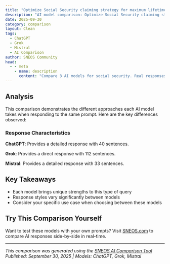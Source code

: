 ```yaml
---
title: "Optimize Social Security claiming strategy for maximum lifetime benefits"
description: "AI model comparison: Optimize Social Security claiming strategy for maximum lifetime benefits..."
date: 2025-09-30
category: comparison
layout: Clean
tags:
  - ChatGPT
  - Grok
  - Mistral
  - AI Comparison
author: SNEOS Community
head:
  - - meta
    - name: description
      content: "Compare 3 AI models for social security. Real responses from ChatGPT, Grok, Mistral with detailed analysis."
---
```


<ChatComparison
  title="Optimize Social Security claiming strategy for maximum lifetime benefits"
  prompt="Optimize Social Security claiming strategy for maximum lifetime benefits"
  :responses='{
    "ChatGPT": "Optimizing your Social Security claiming strategy to maximize lifetime benefits involves carefully considering your individual circumstances including life expectancy, financial needs, marital status, and other income sources. Here are key steps and strategies to help you decide when and how to claim Social Security benefits for the greatest total lifetime value:\n\n### 1. Understand Full Retirement Age (FRA) and Benefit Increases\n- **Full Retirement Age (FRA):** Typically between 66 and 67, depending on birth year.\n- **Early claiming:** You can start as early as age 62 but benefits are permanently reduced (up to 30% less).\n- **Delayed claiming:** Delaying benefits past FRA up to age 70 increases benefits by roughly 8% per year due to delayed retirement credits.\n\n### 2. Estimate Your Monthly Benefit at Different Claiming Ages\n- Use the Social Security Administration\u2019s **Retirement Estimator** tool to get personalized estimates at:\n  - Early claiming (age 62)\n  - At FRA\n  - Delayed claiming (up to age 70)\n  \n### 3. Calculate Break-Even Points\n- **Break-even age** is when total benefits received from delaying surpass the total benefits if you claimed earlier.\n- Typically, if you live past your late 70s or early 80s, delaying benefits results in higher lifetime payouts.\n- If you start benefits at 62, you get lower monthly payments but for more years.\n- If you delay to 70, you get higher monthly payments but fewer years of payments.\n\n### 4. Factor in Your Life Expectancy\n- Consider your health and family longevity history.\n- If you expect a shorter lifespan, claiming earlier might maximize total benefits.\n- If you expect a longer life, delaying benefits usually maximizes total lifetime income.\n\n### 5. Consider Marital Status \u0026 Spousal Benefits\n- Married couples can optimize claiming strategies through:\n  - **Spousal benefits:** Up to 50% of the spouse\u2019s FRA benefit if higher.\n  - **Survivor benefits:** Widowed spouses can claim the higher benefit of their own or their deceased spouse\u2019s benefit.\n- Strategic claiming between spouses can increase combined household benefits.\n\n### 6. Account for Other Income and Tax Implications\n- Claiming early may increase income taxes on Social Security benefits.\n- If you continue working while claiming early Social Security, your benefits could be temporarily reduced due to earnings limits.\n- Delay benefits if you have sufficient other income sources.\n\n### 7. Common Claiming Strategies\n- **Claim at FRA:** You avoid reductions and get full benefit.\n- **Claim at 62:** For immediate income, accept a permanent reduction.\n- **Delay until 70:** Maximize monthly benefits and lifetime payouts if you expect long life.\n- **\u201CFile and Suspend\u201D and \u201CRestricted Application\u201D:** These used to allow more advanced strategies but have been mostly eliminated for those born 1954 or later.\n- **Claim spousal benefits first** (if eligible) and delay your own benefit for higher later payments\u2014only possible if you were born before 1954.\n\n### 8. Use Online Tools for Personalized Optimization\n- **Social Security Administration\u2019s calculators:** Retirement Estimator, Quick Calculator.\n- **Third-party calculators:** Maximize My Social Security, Social Security Timing Tool.\n- Consider consulting a financial planner specializing in Social Security strategy.\n\n---\n\n### Summary Example Scenario\n\n| Claim Age | Monthly Benefit (approx.) | Total Benefits by Age 80 (est.) | Best if You Expect to Live Past Age: |\n| --------- | ------------------------ | ------------------------------- | ------------------------------------ |\n| 62        | $1,000                   | $216,000                        | \u003C78                                  |\n| FRA (66)  | $1,320                   | $237,600                        | 78\u201380                                |\n| 70        | $1,760                   | $316,800                        | \u003E80                                  |\n\n---\n\n### Final Recommendations\n- Delay claiming benefits as long as financially feasible up to age 70.\n- Consider health, family longevity, and financial needs.\n- Utilize spousal and survivor benefit rules if married.\n- Run personalized scenarios using Social Security tools.\n\nIf you provide your birth year, marital status, and financial situation, I can help develop a more detailed claiming strategy for you.",
    "Grok": "Optimizing your Social Security claiming strategy to maximize lifetime benefits depends on several personal and financial factors, including your age, health, marital status, income needs, and expected longevity. Below, I\u2019ll outline a general framework to help you make an informed decision, along with key considerations and strategies. However, since I don\u2019t have access to your specific financial details, this should be treated as a guide. Consulting a financial advisor or using a Social Security benefits calculator tailored to your situation is recommended for precise planning.\n\n---\n\n### Key Factors in Social Security Claiming\n1. **Full Retirement Age (FRA):** This is the age at which you\u2019re eligible to receive 100% of your Social Security benefit. FRA depends on your birth year:\n   - Born 1943\u20131954: FRA is 66\n   - Born 1955\u20131959: FRA increases by 2 months per year (e.g., 66 and 2 months for 1955)\n   - Born 1960 or later: FRA is 67\n2. **Early Claiming (Age 62):** You can start benefits as early as 62, but your monthly benefit is reduced by 5/9 of 1% for each month before FRA (up to 36 months), and 5/12 of 1% thereafter if FRA is beyond 66. This results in a permanent reduction of up to 30% if FRA is 67.\n3. **Delayed Claiming (After FRA):** For each year you delay past FRA up to age 70, your benefit increases by 8% (prorated monthly). There\u2019s no additional increase after 70.\n4. **Life Expectancy:** If you expect to live longer, delaying benefits often maximizes total lifetime payouts. If your health or family history suggests a shorter lifespan, claiming earlier may be better.\n5. **Spousal and Survivor Benefits:** If married, your strategy should account for spousal benefits (up to 50% of your benefit at FRA) and survivor benefits (up to 100% of your benefit for a surviving spouse).\n6. **Income Needs and Taxes:** Social Security benefits may be taxable if you have other income (e.g., withdrawals from retirement accounts). Claiming strategy should align with your overall financial plan.\n7. **Work and Earnings Test:** If you claim before FRA and continue working, benefits may be temporarily reduced if you earn above a certain threshold (e.g., $21,240 in 2023 for those under FRA all year). These reductions are later credited back after reaching FRA.\n\n---\n\n### General Strategies for Maximizing Lifetime Benefits\nThe goal is to balance monthly income with total lifetime benefits, considering your unique circumstances. Below are common approaches:\n\n#### 1. Delay Claiming Until Age 70 (If Possible)\n- **Why it works:** Delaying increases your monthly benefit by 8% per year past FRA, a guaranteed return that\u2019s hard to match with other investments, especially since benefits are adjusted for inflation via Cost-of-Living Adjustments (COLA).\n- **Best for:** Individuals with good health, longer life expectancy (e.g., family history of longevity), and the ability to fund retirement through other savings or income until 70.\n- **Consideration:** If you die before reaching your \u201Cbreakeven age\u201D (typically around 80\u201382, depending on when you claim), you may receive less in total benefits compared to claiming earlier.\n\n#### 2. Claim at FRA\n- **Why it works:** This avoids the reduction for early claiming and the risk of not living long enough to benefit from delaying. It\u2019s a \u201Cmiddle ground\u201D for many.\n- **Best for:** Those with average life expectancy or uncertainty about longevity, or those who need income at FRA but can avoid claiming early.\n- **Consideration:** You miss out on the 8% delayed retirement credits by not waiting until 70.\n\n#### 3. Claim Early at 62\n- **Why it works:** You receive benefits sooner, which can be valuable if you need income or don\u2019t expect to live past your 70s. Total benefits may be higher if you die early.\n- **Best for:** Individuals in poor health, with shorter life expectancy, or urgent financial needs and no other income sources.\n- **Consideration:** Monthly benefits are permanently reduced, and if you live longer than expected, you may regret not delaying.\n\n#### 4. Spousal Coordination (for Married Couples)\n- **Why it works:** Coordinating claiming between spouses can maximize household benefits, especially by leveraging spousal and survivor benefits.\n- **Strategies:**\n  - **Higher Earner Delays:** The spouse with the higher Primary Insurance Amount (PIA) delays claiming to age 70 to maximize their benefit, which also increases the survivor benefit for the lower-earning spouse.\n  - **Lower Earner Claims Early or at FRA:** The lower earner might claim at 62 or FRA to provide household income while the higher earner delays.\n  - **Spousal Benefit Switch:** If one spouse has a much lower PIA, they might claim spousal benefits (based on the higher earner\u2019s record) once the higher earner claims, then switch to their own benefit later if it grows higher by delaying.\n- **Best for:** Couples where one spouse has significantly higher earnings or where survivor benefits are a major concern (e.g., one spouse is much younger or has lower earnings).\n- **Consideration:** Rules around spousal benefits can be complex, and changes in law (e.g., elimination of \u201Cfile and suspend\u201D post-2016) limit some older strategies. Check current regulations.\n\n#### 5. Account for Breakeven Analysis\n- **What it is:** The breakeven point is the age at which the total benefits received from delaying equal or exceed the total from claiming earlier.\n- **Example:** If you claim at 62 vs. 70, the breakeven age is typically around 80\u201382. If you live past this age, delaying yields more total benefits; if not, claiming early does.\n- **How to use it:** Estimate your lifespan based on health, family history, and actuarial tables (e.g., Social Security\u2019s life expectancy calculator). If you expect to live past the breakeven age, delaying usually maximizes benefits.\n- **Consideration:** This assumes consistent inflation adjustments and doesn\u2019t account for the time value of money or investment returns on early benefits.\n\n---\n\n### Additional Considerations\n1. **Health and Longevity:** Be honest about your health. If you have a chronic condition or family history of shorter lifespans, claiming earlier may be wiser. Conversely, if you\u2019re healthy and longevity runs in your family, delay as long as possible.\n2. **Other Income Sources:** If you have substantial savings, pensions, or can continue working, delaying Social Security is easier and often beneficial. If you lack other resources, you may need to claim earlier.\n3. **Tax Implications:** Up to 85% of Social Security benefits can be taxable if your combined income (adjusted gross income \u002B nontaxable interest \u002B half of Social Security benefits) exceeds certain thresholds (e.g., $25,000 for single filers, $32,000 for joint filers in 2023). Timing withdrawals from retirement accounts alongside Social Security claiming can minimize taxes.\n4. **Inflation and COLA:** Benefits are adjusted for inflation, making delayed benefits more valuable over time as purchasing power is somewhat protected. Delaying can act as a hedge against inflation.\n\n---\n\n### Step-by-Step Process to Optimize Your Strategy\n1. **Gather Data:** Know your FRA, estimated monthly benefit at different ages (use your Social Security statement or ssa.gov \u201CMy Social Security\u201D account), marital status, and spouse\u2019s benefit details if applicable.\n2. **Assess Finances:** Determine if you can afford to delay benefits or if you need income sooner. Review savings, debts, and other income sources.\n3. **Estimate Longevity:** Use family history, health status, and online tools (e.g., SSA\u2019s Life Expectancy Calculator) to estimate how long you might live.\n4. **Run Scenarios:** Use a Social Security benefits calculator (e.g., SSA\u2019s tools, AARP\u2019s calculator, or software like Maximize My Social Security) to compare total lifetime benefits under different claiming ages (62, FRA, 70) for you and your spouse if married.\n5. **Coordinate with Spouse:** If married, model joint strategies to maximize household and survivor benefits.\n6. **Consult Professionals:** Work with a financial advisor or tax professional to integrate Social Security into your broader retirement and tax plan.\n\n---\n\n### Common Pitfalls to Avoid\n- **Claiming Early Without Need:** Many claim at 62 out of habit or fear of \u201Cmissing out,\u201D but if you don\u2019t need the money and expect to live past 80, this often reduces lifetime benefits.\n- **Ignoring Spousal Benefits:** Failing to coordinate with a spouse can leave money on the table, especially for survivor benefits.\n- **Not Considering Taxes:** Claiming at a time when other income is high can increase the taxable portion of benefits, reducing your net income.\n- **Overestimating Longevity Risk:** Delaying to 70 assumes you\u2019ll live long enough to benefit. If your health suggests otherwise, don\u2019t delay unnecessarily.\n\n---\n\n### Tools and Resources\n- **Social Security Administration (ssa.gov):** Create a \u201CMy Social Security\u201D account to see personalized benefit estimates and test claiming ages.\n- ** Calculators:** Use free tools like the AARP Social Security Calculator or paid ones like Maximize My Social Security for detailed projections.\n- **Financial Advisors:** A fee-only advisor can provide tailored advice integrating Social Security with investments and taxes.\n\n---\n\n### Hypothetical Example\n- **Person:** John, born in 1960 (FRA 67), single, PIA at FRA is $2,000/month.\n- **Claim at 62:** Reduced by 30% = $1,400/month. If he lives to 80, total benefits = $1,400 x ",
    "Mistral": "Optimizing your Social Security claiming strategy to maximize lifetime benefits involves considering several factors, including your age, health, financial needs, and marital status. Here are some key strategies to consider:\n\n### 1. **Delay Claiming Benefits**\n- **Full Retirement Age (FRA):** Claiming benefits at your Full Retirement Age (FRA) ensures you receive 100% of your Primary Insurance Amount (PIA).\n- **Delayed Retirement Credits:** For each year you delay claiming benefits beyond your FRA, your benefit increases by approximately 8% until age 70. This can significantly boost your monthly benefit.\n\n### 2. **Coordinate with Spousal Benefits**\n- **Spousal Benefits:** If you are married, you may be eligible for spousal benefits, which can be up to 50% of your spouse\u0027s PIA.\n- **File and Suspend:** Although this strategy is no longer available for those who did not implement it by April 2016, it\u0027s worth noting that it allowed one spouse to file for benefits and then suspend them, allowing the other spouse to claim spousal benefits while the first spouse\u0027s benefits continued to grow.\n- **Restricted Application:** If you were born before January 2, 1954, you can file a restricted application for spousal benefits only, allowing your own benefits to continue growing until age 70.\n\n### 3. **Consider Health and Life Expectancy**\n- **Life Expectancy:** If you expect to live a long life, delaying benefits can be advantageous. Conversely, if you have health issues or a shorter life expectancy, claiming benefits earlier might be more beneficial.\n- **Break-Even Analysis:** Determine the break-even point where the cumulative benefits from delaying claiming equal the cumulative benefits from claiming earlier. This can help you decide the optimal claiming age.\n\n### 4. **Evaluate Financial Needs**\n- **Immediate Financial Needs:** If you need the income immediately, you might have to claim benefits earlier.\n- **Investment Opportunities:** Consider whether you could invest the benefits you receive earlier to potentially earn a higher return than the delayed retirement credits.\n\n### 5. **Tax Implications**\n- **Taxable Income:** Up to 85% of your Social Security benefits may be taxable depending on your other income. Consider how claiming benefits will affect your overall tax situation.\n- **Roth Conversions:** If you have significant retirement savings, consider converting some of your traditional IRA to a Roth IRA to reduce future required minimum distributions (RMDs) and potentially lower your taxable income.\n\n### 6. **Survivor Benefits**\n- **Widow/Widower Benefits:** If you are a surviving spouse, you may be eligible for survivor benefits based on your deceased spouse\u0027s earnings record. Delaying your own benefits can also increase the survivor benefits for your spouse.\n\n### 7. **Use Online Tools and Professional Advice**\n- **Social Security Administration (SSA) Tools:** The SSA provides tools and calculators to help you estimate your benefits and determine the best claiming strategy.\n- **Financial Advisor:** Consulting with a financial advisor who specializes in Social Security can provide personalized advice tailored to your specific situation.\n\n### Example Scenario\nSuppose you are 62 years old and your FRA is 67. If you delay claiming benefits until age 70, your monthly benefit will be approximately 124% of your PIA. If you expect to live until age 85, delaying benefits can result in significantly higher lifetime benefits compared to claiming at age 62 or 67.\n\n### Conclusion\nOptimizing your Social Security claiming strategy requires a careful analysis of your personal circumstances, including your age, health, financial needs, and marital status. Delaying benefits, coordinating with spousal benefits, and considering tax implications are key strategies to maximize your lifetime benefits. Consulting with a financial advisor can also provide valuable insights and personalized advice."
  }'
  published-date="14:04"
/>

## Analysis

This comparison demonstrates the different approaches each AI model takes when responding to the same prompt. Here are the key differences observed:

### Response Characteristics

**ChatGPT**: Provides a detailed response with 40 sentences. 

**Grok**: Provides a direct response with 112 sentences. 

**Mistral**: Provides a detailed response with 33 sentences. 

## Key Takeaways

- Each model brings unique strengths to this type of query
- Response styles vary significantly between models
- Consider your specific use case when choosing between these models

## Try This Comparison Yourself

Want to test these models with your own prompts? Visit [SNEOS.com](https://sneos.com) to compare AI responses side-by-side in real-time.

---

*This comparison was generated using the [SNEOS AI Comparison Tool](https://sneos.com)*
*Published: September 30, 2025 | Models: ChatGPT, Grok, Mistral*
